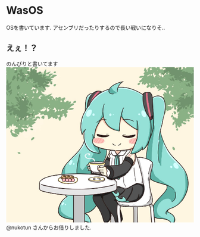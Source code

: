 # WasOS
 OSを書いています.
 アセンブリだったりするので長い戦いになりそ..
## えぇ！？
 のんびりと書いてます
![みー](./images/初音ミクNTの優雅なティータイム.jpeg)
 @nukotun さんからお借りしました.